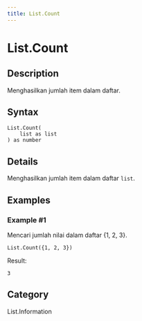 ```yaml
---
title: List.Count
---
```


# List.Count


## Description

Menghasilkan jumlah item dalam daftar.


## Syntax

```powerquery
List.Count(
    list as list
) as number
```


## Details

Menghasilkan jumlah item dalam daftar <code>list</code>.


## Examples

### Example #1 
Mencari jumlah nilai dalam daftar \{1, 2, 3}.
```powerquery
List.Count({1, 2, 3})
```

Result: 
```powerquery
3
```




## Category
List.Information
